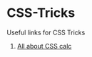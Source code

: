 # CSS-Tricks

Useful links for CSS Tricks

1. [All about CSS calc](https://css-tricks.com/a-complete-guide-to-calc-in-css/)
